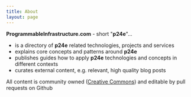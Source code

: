 ```yaml
---
title: About
layout: page
---
```

**ProgrammableInfrastructure.com** - short "**p24e**"...

- is a directory of **p24e** related technologies, projects and services
- explains core concepts and patterns around **p24e**
- publishes guides how to apply **p24e** technologies and concepts in different contexts
- curates external content, e.g. relevant, high quality blog posts

All content is community owned ([Creative Commons](http://creativecommons.org/licenses/by-sa/4.0/)) and editable by pull requests on Github
